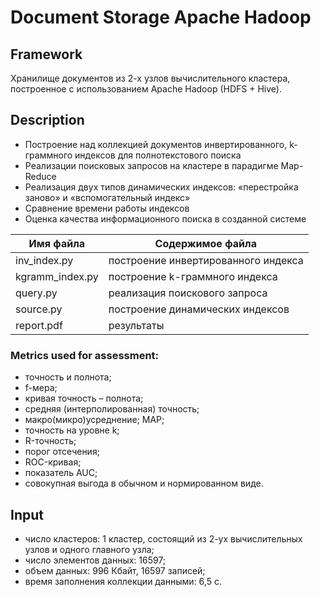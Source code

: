# Document Storage Apache Hadoop

## Framework

Хранилище документов из 2-х узлов вычислительного кластера, построенное с использованием Apache Hadoop (HDFS + Hive). 

## Description

+ Построение над коллекцией документов инвертированного, k-граммного индексов для полнотекстового поиска
+ Реализации поисковых запросов на кластере в парадигме Map-Reduce
+ Реализация двух типов динамических индексов: «перестройка заново» и «вспомогательный индекс»
+ Сравнение времени работы индексов
+ Оценка качества информационного поиска в созданной системе


Имя файла        | Содержимое файла
-----------------|-------------------------------------
inv_index.py     | построение инвертированного индекса
kgramm_index.py  | построение k-граммного индекса
query.py         | реализация поискового запроса
source.py        | построение динамических индексов
report.pdf       | результаты

### Metrics used for assessment:

+ точность и полнота; 
+ f-мера; 
+ кривая точность – полнота; 
+ средняя (интерполированная) точность; 
+ макро(микро)усреднение; MAP; 
+ точность на уровне k; 
+ R-точность; 
+ порог отсечения; 
+ ROC-кривая; 
+ показатель AUC; 
+ совокупная выгода в обычном и нормированном виде.

## Input

+ число кластеров: 1 кластер, состоящий из 2-ух вычислительных узлов и одного главного узла;
+ число элементов данных: 16597;
+ объем данных: 996 Кбайт, 16597 записей;
+ время заполнения коллекции данными: 6,5 с.

